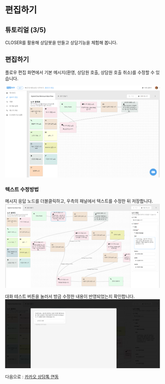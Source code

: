 # 편집하기

## 튜토리얼 \(3/5\)

CLOSER를 활용해 상담봇을 만들고 상담기능을 체험해 봅니다.

## 편집하기

플로우 편집 화면에서 기본 메시지\(환영, 상담원 호출, 상담원 호출 취소\)를 수정할 수 있습니다.

![](../../.gitbook/assets/builder_cs_lite_template_edit.png)

### 텍스트 수정방법

메시지 응답 노드를 더블클릭하고, 우측의 패널에서 텍스트를 수정한 뒤 저장합니다.![](../../.gitbook/assets/builder_tutorial_update_node.png)

대화 테스트 버튼을 눌러서 방금 수정한 내용이 반영되었는지 확인합니다.![](../../.gitbook/assets/builder_tutorial_testing.png)

다음으로 : [카카오 상담톡 연동](ce74-ce74-c624-c0c1-b2f4-d1a1-c5f0-b3d9.md)

